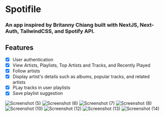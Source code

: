 # Spotifile

### An app inspired by Britanny Chiang built with NextJS, Next-Auth, TailwindCSS, and Spotify API.

## Features 
-   [x] User authentication
-   [x] View Artists, Playlists, Top Artists and Tracks, and Recently Played
-   [x] Follow artists
-   [x] Display artist's details such as albums, popular tracks, and related artists
-   [x] PLay tracks in user playlists
-   [x] Save playlist suggestion

![Screenshot (5)](https://github.com/isipisii/spotifile/assets/109065655/afc87854-3000-48d2-a7e0-93759eacbf4c)
![Screenshot (6)](https://github.com/isipisii/spotifile/assets/109065655/8b8b946e-fe70-4744-8b96-0df1d40948af)
![Screenshot (7)](https://github.com/isipisii/spotifile/assets/109065655/6fa477b8-bb9a-4d3f-a67d-fb57b200313b)
![Screenshot (8)](https://github.com/isipisii/spotifile/assets/109065655/30476b3e-a189-4ace-b46f-5d405d18f7ae)
![Screenshot (10)](https://github.com/isipisii/spotifile/assets/109065655/cbf6cfe3-be05-42e7-b8bd-9a4413def7ca)
![Screenshot (12)](https://github.com/isipisii/spotifile/assets/109065655/2c8bcb4b-0642-4ff5-a4a4-b336e96650cb)
![Screenshot (13)](https://github.com/isipisii/spotifile/assets/109065655/135e7e10-70c3-4eda-bca0-2119c1d756a3)
![Screenshot (14)](https://github.com/isipisii/spotifile/assets/109065655/7fbcfecd-7f36-4a6c-b38e-1acd8aa535fb)
